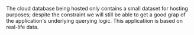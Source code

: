 The cloud database being hosted only contains a small dataset for hosting purposes; despite the constraint we will still be able to get a good grap of the application's underlying querying logic.
This applicatiion is based on real-life data.
